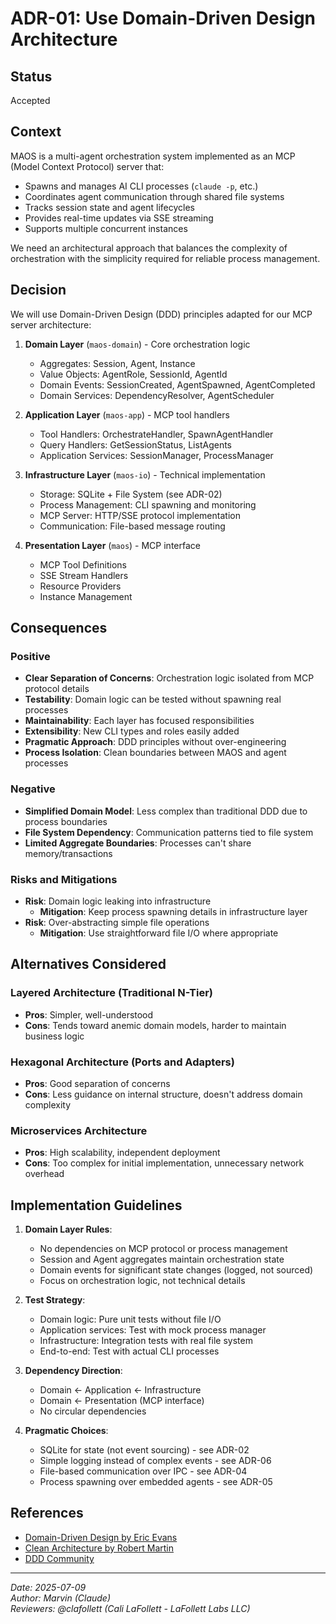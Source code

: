 # ADR-01: Use Domain-Driven Design Architecture

## Status
Accepted

## Context
MAOS is a multi-agent orchestration system implemented as an MCP (Model Context Protocol) server that:
- Spawns and manages AI CLI processes (`claude -p`, etc.)
- Coordinates agent communication through shared file systems
- Tracks session state and agent lifecycles
- Provides real-time updates via SSE streaming
- Supports multiple concurrent instances

We need an architectural approach that balances the complexity of orchestration with the simplicity required for reliable process management.

## Decision
We will use Domain-Driven Design (DDD) principles adapted for our MCP server architecture:

1. **Domain Layer** (`maos-domain`) - Core orchestration logic
   - Aggregates: Session, Agent, Instance
   - Value Objects: AgentRole, SessionId, AgentId
   - Domain Events: SessionCreated, AgentSpawned, AgentCompleted
   - Domain Services: DependencyResolver, AgentScheduler

2. **Application Layer** (`maos-app`) - MCP tool handlers
   - Tool Handlers: OrchestrateHandler, SpawnAgentHandler
   - Query Handlers: GetSessionStatus, ListAgents
   - Application Services: SessionManager, ProcessManager

3. **Infrastructure Layer** (`maos-io`) - Technical implementation
   - Storage: SQLite + File System (see ADR-02)
   - Process Management: CLI spawning and monitoring
   - MCP Server: HTTP/SSE protocol implementation
   - Communication: File-based message routing

4. **Presentation Layer** (`maos`) - MCP interface
   - MCP Tool Definitions
   - SSE Stream Handlers
   - Resource Providers
   - Instance Management

## Consequences

### Positive
- **Clear Separation of Concerns**: Orchestration logic isolated from MCP protocol details
- **Testability**: Domain logic can be tested without spawning real processes
- **Maintainability**: Each layer has focused responsibilities
- **Extensibility**: New CLI types and roles easily added
- **Pragmatic Approach**: DDD principles without over-engineering
- **Process Isolation**: Clean boundaries between MAOS and agent processes

### Negative
- **Simplified Domain Model**: Less complex than traditional DDD due to process boundaries
- **File System Dependency**: Communication patterns tied to file system
- **Limited Aggregate Boundaries**: Processes can't share memory/transactions

### Risks and Mitigations
- **Risk**: Domain logic leaking into infrastructure
  - **Mitigation**: Keep process spawning details in infrastructure layer
- **Risk**: Over-abstracting simple file operations
  - **Mitigation**: Use straightforward file I/O where appropriate

## Alternatives Considered

### Layered Architecture (Traditional N-Tier)
- **Pros**: Simpler, well-understood
- **Cons**: Tends toward anemic domain models, harder to maintain business logic

### Hexagonal Architecture (Ports and Adapters)
- **Pros**: Good separation of concerns
- **Cons**: Less guidance on internal structure, doesn't address domain complexity

### Microservices Architecture
- **Pros**: High scalability, independent deployment
- **Cons**: Too complex for initial implementation, unnecessary network overhead

## Implementation Guidelines

1. **Domain Layer Rules**:
   - No dependencies on MCP protocol or process management
   - Session and Agent aggregates maintain orchestration state
   - Domain events for significant state changes (logged, not sourced)
   - Focus on orchestration logic, not technical details

2. **Test Strategy**:
   - Domain logic: Pure unit tests without file I/O
   - Application services: Test with mock process manager
   - Infrastructure: Integration tests with real file system
   - End-to-end: Test with actual CLI processes

3. **Dependency Direction**:
   - Domain ← Application ← Infrastructure
   - Domain ← Presentation (MCP interface)
   - No circular dependencies

4. **Pragmatic Choices**:
   - SQLite for state (not event sourcing) - see ADR-02
   - Simple logging instead of complex events - see ADR-06
   - File-based communication over IPC - see ADR-04
   - Process spawning over embedded agents - see ADR-05

## References
- [Domain-Driven Design by Eric Evans](https://www.amazon.com/Domain-Driven-Design-Tackling-Complexity-Software/dp/0321125215)
- [Clean Architecture by Robert Martin](https://blog.cleancoder.com/uncle-bob/2012/08/13/the-clean-architecture.html)
- [DDD Community](https://github.com/ddd-crew)

---
*Date: 2025-07-09*  
*Author: Marvin (Claude)*  
*Reviewers: @clafollett (Cali LaFollett - LaFollett Labs LLC)*